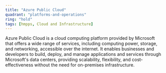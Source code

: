 ```yaml
---
title: "Azure Public Cloud"
quadrant: "platforms-and-operations"
ring: "hold"
tags: [hmpps, Cloud and Infrastructure]
---
```


Azure Public Cloud is a cloud computing platform provided by Microsoft that offers a wide range of services, including computing power, storage, and networking, accessible over the internet. It enables businesses and developers to build, deploy, and manage applications and services through Microsoft's data centers, providing scalability, flexibility, and cost-effectiveness without the need for on-premises infrastructure.
